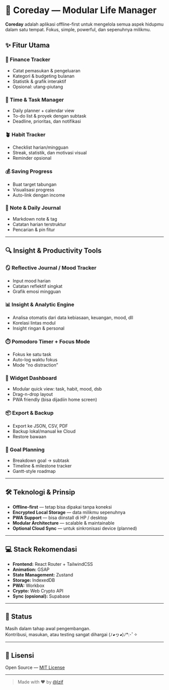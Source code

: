 # 🧭 Coreday — Modular Life Manager

**Coreday** adalah aplikasi offline-first untuk mengelola semua aspek hidupmu dalam satu tempat. Fokus, simple, powerful, dan sepenuhnya milikmu.

## ✨ Fitur Utama

### 💸 Finance Tracker

- Catat pemasukan & pengeluaran
- Kategori & budgeting bulanan
- Statistik & grafik interaktif
- Opsional: utang-piutang

### 📆 Time & Task Manager

- Daily planner + calendar view
- To-do list & proyek dengan subtask
- Deadline, prioritas, dan notifikasi

### 🪴 Habit Tracker

- Checklist harian/mingguan
- Streak, statistik, dan motivasi visual
- Reminder opsional

### 💰 Saving Progress

- Buat target tabungan
- Visualisasi progress
- Auto-link dengan income

### 📝 Note & Daily Journal

- Markdown note & tag
- Catatan harian terstruktur
- Pencarian & pin fitur

---

## 🔍 Insight & Productivity Tools

### 🪞 Reflective Journal / Mood Tracker

- Input mood harian
- Catatan reflektif singkat
- Grafik emosi mingguan

### 📊 Insight & Analytic Engine

- Analisa otomatis dari data kebiasaan, keuangan, mood, dll
- Korelasi lintas modul
- Insight ringan & personal

### ⏱️ Pomodoro Timer + Focus Mode

- Fokus ke satu task
- Auto-log waktu fokus
- Mode “no distraction”

### 🧩 Widget Dashboard

- Modular quick view: task, habit, mood, dsb
- Drag-n-drop layout
- PWA friendly (bisa dijadiin home screen)

### 📦 Export & Backup

- Export ke JSON, CSV, PDF
- Backup lokal/manual ke Cloud
- Restore bawaan

### 🎯 Goal Planning

- Breakdown goal → subtask
- Timeline & milestone tracker
- Gantt-style roadmap

---

## 🛠️ Teknologi & Prinsip

- **Offline-first** — tetap bisa dipakai tanpa koneksi
- **Encrypted Local Storage** — data milikmu sepenuhnya
- **PWA Support** — bisa diinstall di HP / desktop
- **Modular Architecture** — scalable & maintainable
- **Optional Cloud Sync** — untuk sinkronisasi device (planned)

---

## 💻 Stack Rekomendasi

- **Frontend:** React Router + TailwindCSS
- **Animation:** GSAP
- **State Management:** Zustand
- **Storage:** IndexedDB
- **PWA:** Workbox
- **Crypto:** Web Crypto API
- **Sync (opsional):** Supabase

---

## 🚧 Status

Masih dalam tahap awal pengembangan.  
Kontribusi, masukan, atau testing sangat dihargai (ﾉ◕ヮ◕)ﾉ\*:･ﾟ✧

---

## 📄 Lisensi

Open Source — [MIT License](./LICENSE)

---

> Made with ❤️ by [@lzif](https://github.com/lzif)
